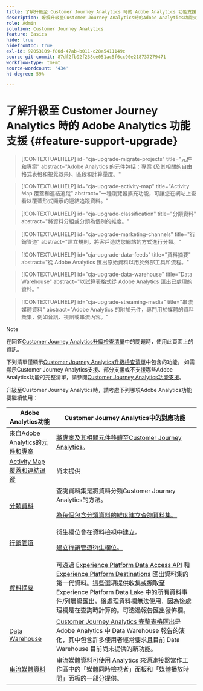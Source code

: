 ```yaml
---
title: 了解升級至 Customer Journey Analytics 時的 Adobe Analytics 功能支援
description: 瞭解升級至Customer Journey Analytics時的Adobe Analytics功能支援
role: Admin
solution: Customer Journey Analytics
feature: Basics
hide: true
hidefromtoc: true
exl-id: 92053109-f80d-47ab-b011-c28a5411149c
source-git-commit: 87df2fb92f238ce051ac5f6cc90e218737279471
workflow-type: tm+mt
source-wordcount: '434'
ht-degree: 59%

---
```


# 了解升級至 Customer Journey Analytics 時的 Adobe Analytics 功能支援 {#feature-support-upgrade}

<!-- markdownlint-disable MD034 -->

>[!CONTEXTUALHELP]
>id="cja-upgrade-migrate-projects"
>title="元件和專案"
>abstract="Adobe Analytics 的元件包括：專案 (及其相關的自由格式表格和視覺效果)、區段和計算量度。"

<!-- markdownlint-enable MD034 -->

<!-- markdownlint-disable MD034 -->

>[!CONTEXTUALHELP]
>id="cja-upgrade-activity-map"
>title="Activity Map 覆蓋和連結追蹤"
>abstract="一種瀏覽器擴充功能，可讓您在網站上查看以覆蓋形式顯示的連結追蹤資料。"

<!-- markdownlint-enable MD034 -->

<!-- markdownlint-disable MD034 -->

>[!CONTEXTUALHELP]
>id="cja-upgrade-classification"
>title="分類資料"
>abstract="將資料分組或分類為個別的維度。"

<!-- markdownlint-enable MD034 -->

<!-- markdownlint-disable MD034 -->

>[!CONTEXTUALHELP]
>id="cja-upgrade-marketing-channels"
>title="行銷管道"
>abstract="建立規則，將客戶造訪您網站的方式進行分類。"

<!-- markdownlint-enable MD034 -->

<!-- markdownlint-disable MD034 -->

>[!CONTEXTUALHELP]
>id="cja-upgrade-data-feeds"
>title="資料摘要"
>abstract="從 Adobe Analytics 匯出原始資料以用於外部工具和流程。"

<!-- markdownlint-enable MD034 -->

<!-- markdownlint-disable MD034 -->

>[!CONTEXTUALHELP]
>id="cja-upgrade-data-warehouse"
>title="Data Warehouse"
>abstract="以試算表格式從 Adobe Analytics 匯出已處理的資料。"

<!-- markdownlint-enable MD034 -->

<!-- markdownlint-disable MD034 -->

>[!CONTEXTUALHELP]
>id="cja-upgrade-streaming-media"
>title="串流媒體資料"
>abstract="Adobe Analytics 的附加元件，專門用於媒體的資料彙集，例如音訊、視訊或串流內容。"

<!-- markdownlint-enable MD034 -->

>[!NOTE]
> 
>在回答[Customer Journey Analytics升級檢查清單](https://gigazelle.github.io/cja-ttv/)中的問題時，使用此頁面上的資訊。

下列清單僅顯示[Customer Journey Analytics升級檢查清單](https://gigazelle.github.io/cja-ttv/)中包含的功能。 如需顯示Customer Journey Analytics支援、部分支援或不支援哪些Adobe Analytics功能的完整清單，請參閱[Customer Journey Analytics功能支援](/help/getting-started/aa-vs-cja/cja-aa.md)。

升級至Customer Journey Analytics時，請考慮下列哪項Adobe Analytics功能要繼續使用：

| Adobe Analytics功能 | Customer Journey Analytics中的對應功能 |
|---------|----------|
| 來自Adobe Analytics的[元件和專案](https://experienceleague.adobe.com/en/docs/analytics/analyze/analysis-workspace/build-workspace-project/freeform-overview) | [將專案及其相關元件移轉至Customer Journey Analytics](https://experienceleague.adobe.com/en/docs/analytics/admin/admin-tools/component-migration/prepare-component-migration)。 |
| [Activity Map覆蓋和連結追蹤](https://experienceleague.adobe.com/en/docs/analytics/analyze/activity-map/overview) | 尚未提供 |
| [分類資料](https://experienceleague.adobe.com/en/docs/analytics/components/classifications/c-classifications) | 查詢資料集是將資料分類Customer Journey Analytics的方法。<p>[為每個包含分類資料的維度建立查詢資料集。](/help/getting-started/cja-upgrade/cja-upgrade-dataset-lookup.md)</p> |
| [行銷管道](https://experienceleague.adobe.com/en/docs/analytics/components/marketing-channels/c-getting-started-mchannel) | 衍生欄位會在資料檢視中建立。 <p>[建立行銷管道衍生欄位。](/help/getting-started/cja-upgrade/cja-upgrade-marketing-channel.md)</p> |
| [資料摘要](https://experienceleague.adobe.com/en/docs/analytics/export/analytics-data-feed/data-feed-overview) | 可透過 [Experience Platform Data Access API](https://experienceleague.adobe.com/docs/experience-platform/data-access/api.html) 和 [Experience Platform Destinations](https://experienceleague.adobe.com/docs/experience-platform/destinations/ui/activate/export-datasets.html) 匯出資料集的第一代資料。這些選項提供收集或擷取至 Experience Platform Data Lake 中的所有資料事件/列層級匯出。後處理資料欄無法使用，因為後處理欄是在查詢時計算的。可透過報告匯出發佈欄。 |
| [Data Warehouse](https://experienceleague.adobe.com/en/docs/analytics/export/data-warehouse/data-warehouse) | [Customer Journey Analytics 完整表格匯出](/help/analysis-workspace/export/export-cloud.md)是 Adobe Analytics 中 Data Warehouse 報告的演化，其中包含許多使用者經常要求且目前 Data Warehouse 目前尚未提供的新功能。 |
| [串流媒體資料](https://experienceleague.adobe.com/zh-hant/docs/media-analytics/using/media-overview) | 串流媒體資料可使用 Analytics 來源連接器當作工作區中的「媒體同時檢視者」面板和「媒體播放時間」面板的一部分提供。 |
